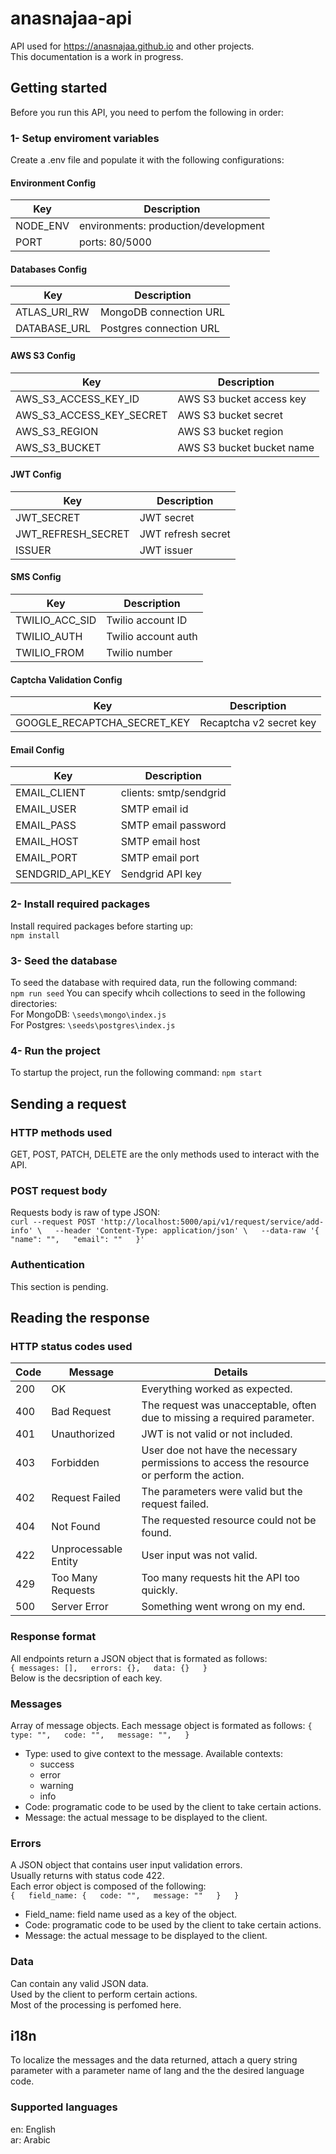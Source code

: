 # anasnajaa-api
API used for https://anasnajaa.github.io and other projects.  
This documentation is a work in progress.  

## Getting started
Before you run this API, you need to perfom the following in order:

### 1- Setup enviroment variables
Create a .env file and populate it with the following configurations:  
#### Environment Config
| Key | Description |
| --- | --- |
| NODE_ENV | environments: production/development |
| PORT | ports: 80/5000 |

#### Databases Config
| Key | Description |
| --- | --- |
| ATLAS_URI_RW | MongoDB connection URL |
| DATABASE_URL | Postgres connection URL |

#### AWS S3 Config
| Key | Description |
| --- | --- |
| AWS_S3_ACCESS_KEY_ID | AWS S3 bucket access key |
| AWS_S3_ACCESS_KEY_SECRET | AWS S3 bucket secret |
| AWS_S3_REGION | AWS S3 bucket region |
| AWS_S3_BUCKET | AWS S3 bucket bucket name |

#### JWT Config
| Key | Description |
| --- | --- |
| JWT_SECRET | JWT secret |
| JWT_REFRESH_SECRET | JWT refresh secret |
| ISSUER | JWT issuer |

#### SMS Config
| Key | Description |
| --- | --- |
| TWILIO_ACC_SID | Twilio account ID |
| TWILIO_AUTH | Twilio account auth |
| TWILIO_FROM | Twilio number |

#### Captcha Validation Config
| Key | Description |
| --- | --- |
| GOOGLE_RECAPTCHA_SECRET_KEY | Recaptcha v2 secret key |

#### Email Config
| Key | Description |
| --- | --- |
| EMAIL_CLIENT | clients: smtp/sendgrid |
| EMAIL_USER | SMTP email id |
| EMAIL_PASS | SMTP email password |
| EMAIL_HOST | SMTP email host |
| EMAIL_PORT | SMTP email port |
| SENDGRID_API_KEY | Sendgrid API key |

### 2- Install required packages
Install required packages before starting up:  
`npm install`

### 3- Seed the database
To seed the database with required data, run the following command:  
`npm run seed`
You can specify whcih collections to seed in the following directories:  
For MongoDB: `\seeds\mongo\index.js`  
For Postgres: `\seeds\postgres\index.js`  

### 4- Run the project
To startup the project, run the following command:
`npm start`

## Sending a request
### HTTP methods used
GET, POST, PATCH, DELETE are the only methods used to interact with the API.  

### POST request body
Requests body is raw of type JSON:  
`curl --request POST 'http://localhost:5000/api/v1/request/service/add-info' \  
--header 'Content-Type: application/json' \  
--data-raw '{  
    "name": "",  
    "email": ""  
}'`  

### Authentication
This section is pending.  

## Reading the response

### HTTP status codes used
| Code | Message | Details |  
| ---- | ---- | --- |
| 200 | OK | Everything worked as expected. |
| 400 | Bad Request	| The request was unacceptable, often due to missing a required  parameter. |
| 401 | Unauthorized | JWT is not valid or not included. |
| 403 | Forbidden | User doe not have the necessary permissions to access the resource or perform the action.  |
| 402 | Request Failed | The parameters were valid but the request failed. |
| 404 | Not Found | The requested resource could not be found. |
| 422 | Unprocessable Entity | User input was not valid. |
| 429 | Too Many Requests | Too many requests hit the API too quickly. |
| 500 | Server Error | Something went wrong on my end.  |

### Response format
All endpoints return a JSON object that is formated as follows:  
`{
    messages: [],  
    errors: {},  
    data: {}  
}`  
Below is the decsription of each key.

### Messages
Array of message objects. Each message object is formated as follows:
`{    
    type: "",  
    code: "",  
    message: "",  
}`    
- Type: used to give context to the message. Available contexts:
    - success 
    - error 
    - warning 
    - info
- Code: programatic code to be used by the client to take certain actions.  
- Message: the actual message to be displayed to the client.  

### Errors
A JSON object that contains user input validation errors.  
Usually returns with status code 422.  
Each error object is composed of the following:  
`{  
    field_name: {  
        code: "",  
        message: ""  
    }  
}`  
- Field_name: field name used as a key of the object.  
- Code: programatic code to be used by the client to take certain actions.  
- Message: the actual message to be displayed to the client.  

### Data
Can contain any valid JSON data.  
Used by the client to perform certain actions.  
Most of the processing is perfomed here.  

## i18n
To localize the messages and the data returned, attach a query string parameter with a parameter name of lang and the the desired language code.  

### Supported languages
en: English  
ar: Arabic  